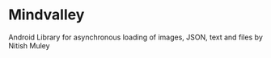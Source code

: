 # Mindvalley
Android Library for asynchronous loading of images, JSON, text and files
by Nitish Muley